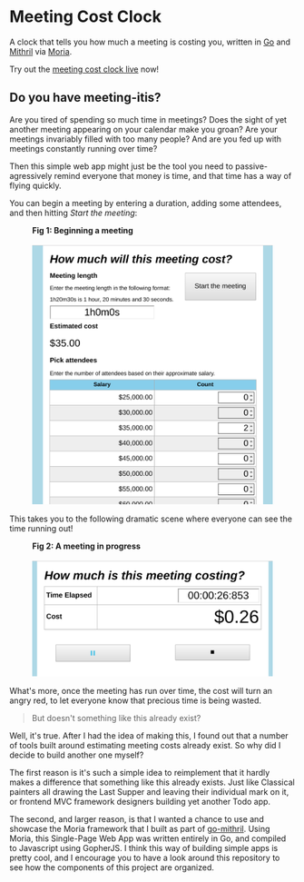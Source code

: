 # Meeting Cost Clock
A clock that tells you how much a meeting is costing you, written in [Go](https://golang.org) and [Mithril](http://mithril.js.org) via [Moria](https://github.com/danverbraganza/go-mithril).

Try out the [meeting cost clock live](https://danverbraganza.com/tools/meeting-cost-clock) now!

## Do you have meeting-itis?

Are you tired of spending so much time in meetings? Does the sight of yet another meeting appearing on your calendar make you groan? Are your meetings invariably filled with too many people? And are you fed up with meetings constantly running over time?

Then this simple web app might just be the tool you need to passive-agressively remind everyone that money is time, and that time has a way of flying quickly.

You can begin a meeting by entering a duration, adding some attendees, and then hitting *Start the meeting*:
<figure>
<figcaption><label for="begin-image"><b>Fig 1: Beginning a meeting</b></label></figcaption><br>
<img id="begin-image" src="documentation-assets/beginning-a-meeting.png" width=600></img>
</figure>

This takes you to the following dramatic scene where everyone can see the time running out!
<figure>
<figcaption><label for="during-image"><b>Fig 2: A meeting in progress</b></label></figcaption><br>
<img src="documentation-assets/meeting-in-progress.png" width=600></img>
</figure>

What's more, once the meeting has run over time, the cost will turn an angry red, to let everyone 
know that precious time is being wasted.

> But doesn't something like this already exist?

Well, it's true. After I had the idea of making this, I found out that a number of tools 
built around estimating meeting costs already exist. So why did I decide to build another one myself?

The first reason is it's such a simple idea to reimplement that it hardly makes a difference that
something like this already exists. Just like Classical painters all drawing the Last Supper and leaving 
their individual mark on it, or frontend MVC framework designers building yet another Todo app.  

The second, and larger reason, is that I wanted a chance to use and showcase the Moria framework that 
I built as part of [go-mithril](https://github.com/danverbraganza/go-mithril). Using Moria, this 
Single-Page Web App was written entirely in Go, and compiled to Javascript using GopherJS. I think this way of building simple apps is pretty cool, and I encourage you to have a look around this repository to see how the components of this project are organized.

